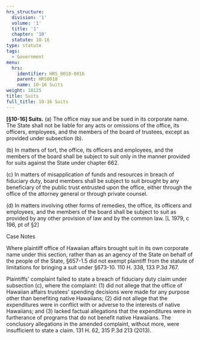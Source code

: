 ```yaml
---
hrs_structure:
  division: '1'
  volume: '1'
  title: '1'
  chapter: '10'
  statute: 10-16
type: statute
tags:
  - Government
menu:
  hrs:
    identifier: HRS_0010-0016
    parent: HRS0010
    name: 10-16 Suits
weight: 18125
title: Suits
full_title: 10-16 Suits
---
```

**[§10-16] Suits.** (a) The office may sue and be sued in its corporate name. The State shall not be liable for any acts or omissions of the office, its officers, employees, and the members of the board of trustees, except as provided under subsection (b).

(b) In matters of tort, the office, its officers and employees, and the members of the board shall be subject to suit only in the manner provided for suits against the State under chapter 662.

(c) In matters of misapplication of funds and resources in breach of fiduciary duty, board members shall be subject to suit brought by any beneficiary of the public trust entrusted upon the office, either through the office of the attorney general or through private counsel.

(d) In matters involving other forms of remedies, the office, its officers and employees, and the members of the board shall be subject to suit as provided by any other provision of law and by the common law. [L 1979, c 196, pt of §2]

Case Notes

Where plaintiff office of Hawaiian affairs brought suit in its own corporate name under this section, rather than as an agency of the State on behalf of the people of the State, §657-1.5 did not exempt plaintiff from the statute of limitations for bringing a suit under §673-10\. 110 H. 338, 133 P.3d 767.

Plaintiffs' complaint failed to state a breach of fiduciary duty claim under subsection (c), where the complaint: (1) did not allege that the office of Hawaiian affairs trustees' spending decisions were made for any purpose other than benefiting native Hawaiians; (2) did not allege that the expenditures were in conflict with or adverse to the interests of native Hawaiians; and (3) lacked factual allegations that the expenditures were in furtherance of programs that do not benefit native Hawaiians. The conclusory allegations in the amended complaint, without more, were insufficient to state a claim. 131 H. 62, 315 P.3d 213 (2013).